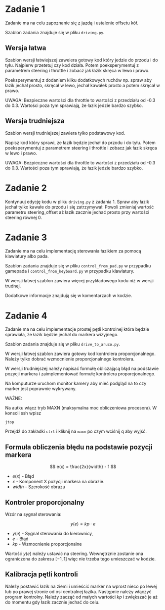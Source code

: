 # Zadanie 1

Zadanie ma na celu zapoznanie się z jazdą i ustalenie offsetu kół.

Szablon zadania znajduje się w pliku `driving.py`.

## Wersja łatwa

Szablon wersji łatwiejszej zaweiera gotowy kod który jedzie do przodu i do tyłu.
Najpierw przetetuj czy kod działa. Potem poeksperymentuj z parametrem steering i throttle i zobacz jak łazik skręca w lewo i prawo.

Poeksperymentuj z dodaniem kilku dodatkowych ruchów np. spraw aby łazik jechał prosto, skręcał w lewo, jechał kawałek prosto a potem skręcał w prawo.

UWAGA: Bezpieczne wartości dla throttle to wartości z przedziału od -0.3 do 0.3. Wartości poza tym sprawiają, że łazik jedzie bardzo szybko.

## Wersja trudniejsza

Szablon wersji trudniejszej zawiera tylko podstawowy kod.

Napisz kod który sprawi, że łazik będzie jechał do przodu i do tyłu. Potem poeksperymentuj z parametrem steering i throttle i zobacz jak łazik skręca w lewo i prawo.

UWAGA: Bezpieczne wartości dla throttle to wartości z przedziału od -0.3 do 0.3. Wartości poza tym sprawiają, że łazik jedzie bardzo szybko.

# Zadanie 2

Kontynuuj edycję kodu w pliku `driving.py` z zadania 1. Spraw aby łazik jechał tylko kawałe do przodu i się zatrzymywał.
Powoli zmieniaj wartość parametru steering_offset aż łazik zacznie jechać prosto przy wartości steering równej 0.

# Zadanie 3

Zadanie ma na celu implementację sterowania łazikiem za pomocą klawiatury albo pada.

Szablon zadania znajduje się w pliku `control_from_pad.py` w przypadku gamepada i `control_from_keyboard.py` w przypadku klawiatury.

W wersji łatwej szablon zawiera więcej przykładowego kodu niż w wersji trudnej.

Dodatkowe informacje znajdują się w komentarzach w kodzie.

# Zadanie 4

Zadanie ma na celu implementacje prostej pętli kontrolnej która będzie sprawiała, że łazik będzie jechał do markera wizyjnego.

Szablon zadania znajduje się w pliku `drive_to_aruco.py`.

W wersji łatwej szablon zawiera gotowy kod kontrolera proporcjonalnego. Należy tylko dobrać wzmocnienie proporcjonalnego kontrolera.

W wersji trudniejszej należy napisać formułę obliczającą błąd na podstawie pozycji markera i zaimplementować formułę kontrolera proporcjonalnego.

Na komputurze uruchom monitor kamery aby mieć podgląd na to czy marker jest poprawnie wykrywany.

WAŻNE:

Na autku włącz tryb MAXN (maksymalna moc obliczeniowa procesora). W konsoli ssh wpisz

```
jtop
```

Przejdź do zakładki `ctrl` i kliknij na `maxn` po czym wciśnij q aby wyjść.


## Formuła obliczenia błędu na podstawie pozycji markera

$$ 
e(x) = \frac{2x}{width} - 1
$$

 - $e(x)$ - Błąd
 - $x$ - Komponent X pozycji markera na obrazie.
 - $width$ - Szerokość obrazu

## Kontroler proporcjonalny

Wzór na sygnał sterowania:

$$ 
y(e) = kp \cdot e
$$

 - $y(e)$ - Sygnał sterowania do kierownicy,
 - $e$ - Błąd
 - $kp$ - Wzmocnienie proporcjonalne

Wartość $y(e)$ należy ustawić na steering. Wewnętrznie zostanie ona ograniczona do zakresu $[-1, 1]$ więc nie trzeba tego umieszczać w kodzie.

## Kalibracja pętli kontroli

Należy postawić łazik na ziemi i umieścić marker na wprost nieco po lewej lub po prawej stronie od osi centralnej łazika. Następnie należy włączyć program kontrolny. Należy zacząć od małych wartości $kp$ i zwiększać je aż do momentu gdy łazik zacznie  jechać do celu.


